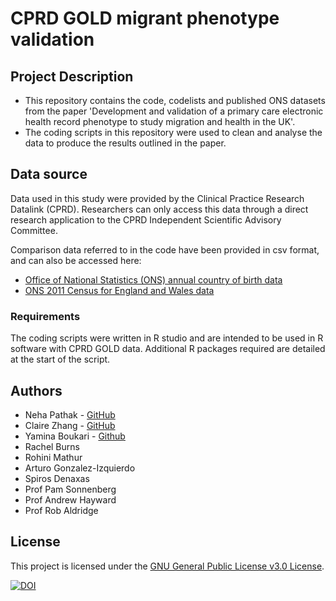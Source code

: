 # CPRD GOLD migrant phenotype validation

## Project Description

* This repository contains the code, codelists and published ONS datasets from the paper 'Development and validation of a primary care electronic health record phenotype to study migration and health in the UK'.
* The coding scripts in this repository were used to clean and analyse the data to produce the results outlined in the paper.

## Data source

Data used in this study were provided by the Clinical Practice Research Datalink (CPRD). 
Researchers can only access this data through a direct research application to the CPRD Independent Scientific Advisory Committee. 

Comparison data referred to in the code have been provided in csv format, and can also be accessed here:
* [Office of National Statistics (ONS) annual country of birth data](https://www.ons.gov.uk/peoplepopulationandcommunity/populationandmigration/internationalmigration/datasets/populationoftheunitedkingdombycountryofbirthandnationalityunderlyingdatasheets)
* [ONS 2011 Census for England and Wales data](https://www.nomisweb.co.uk/census/2011/qs203ew)

### Requirements

The coding scripts were written in R studio and are intended to be used in R software with CPRD GOLD data. 
Additional R packages required are detailed at the start of the script.  

## Authors

* Neha Pathak - [GitHub](https://github.com/nxpathak)
* Claire Zhang - [GitHub](https://github.com/ClaireXZhang)
* Yamina Boukari - [Github](https://github.com/YaminaB)
* Rachel Burns
* Rohini Mathur
* Arturo Gonzalez-Izquierdo
* Spiros Denaxas
* Prof Pam Sonnenberg
* Prof Andrew Hayward
* Prof Rob Aldridge

## License

This project is licensed under the [GNU General Public License v3.0 License](https://github.com/UCL-Public-Health-Data-Science/CPRD-GOLD-migrant-phenotype-validation/blob/main/LICENSE).

[![DOI](https://zenodo.org/badge/357634717.svg)](https://zenodo.org/badge/latestdoi/357634717)

